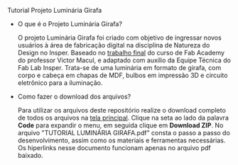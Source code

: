 Tutorial Projeto Luminária Girafa

* O que é o Projeto Luminária Girafa?

  O projeto Luminária Girafa foi criado com objetivo de ingressar novos usuários à área de fabricação digital na disciplina de Natureza do Design no Insper. Baseado no [trabalho final](http://archive.fabacademy.org/archives/2017/fablabinsper/students/5/project02.html) do curso de Fab Academy do professor Victor Macul, e adaptado com auxílio da Equipe Técnica do Fab Lab Insper. Trata-se de uma luminária em formato de girafa, com corpo e cabeça em chapas de MDF, bulbos em impressão 3D e circuito eletrônico para a iluminação.

* Como fazer o download dos arquivos?

  Para utilizar os arquivos deste repositório realize o download completo de todos os arquivos na [tela principal](https://github.com/rmeliana/Doc_Luminaria_Girafa). Clique na seta ao lado da palavra **Code** para expandir o menu, em seguida clique em **Download ZIP**.
  No arquivo "TUTORIAL LUMINÁRIA GIRAFA.pdf" consta o passo a passo do desenvolvimento, assim como os materiais e ferramentas necessárias. Os hiperlinks nesse documento funcionam apenas no arquivo pdf baixado.
